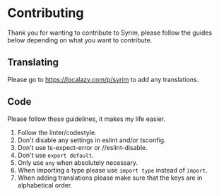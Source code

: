 # Contributing

Thank you for wanting to contribute to Syrim, please follow the guides below depending on what you want to contribute.

## Translating

Please go to https://localazy.com/p/syrim to add any translations.

## Code
Please follow these guidelines, it makes my life easier.

1. Follow the linter/codestyle.
2. Don't disable any settings in eslint and/or tsconfig.
3. Don't use ts-expect-error or //eslint-disable.
4. Don't use `export default`.
5. Only use `any` when absolutely necessary.
6. When importing a type please use `import type` instead of `import`.
7. When adding translations please make sure that the keys are in alphabetical order.